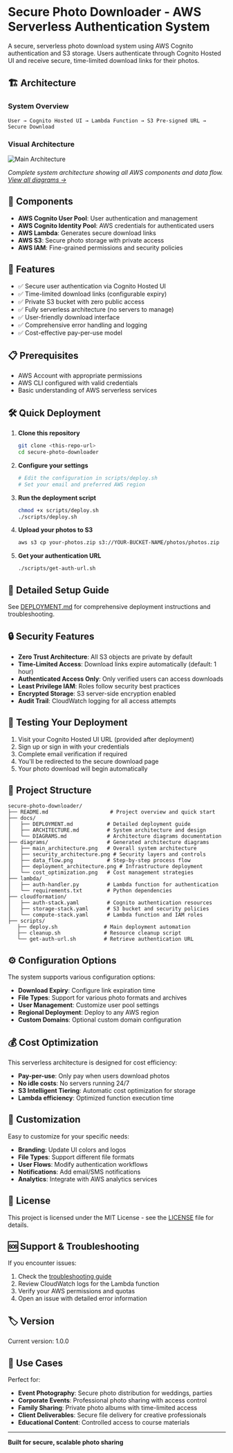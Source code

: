 # Secure Photo Downloader - AWS Serverless Authentication System

A secure, serverless photo download system using AWS Cognito authentication and S3 storage. Users authenticate through Cognito Hosted UI and receive secure, time-limited download links for their photos.

## 🏗️ Architecture

### System Overview
```
User → Cognito Hosted UI → Lambda Function → S3 Pre-signed URL → Secure Download
```

### Visual Architecture
![Main Architecture](diagrams/main_architecture.png)

*Complete system architecture showing all AWS components and data flow. [View all diagrams →](docs/DIAGRAMS.md)*

## 🔧 Components

- **AWS Cognito User Pool**: User authentication and management
- **AWS Cognito Identity Pool**: AWS credentials for authenticated users  
- **AWS Lambda**: Generates secure download links
- **AWS S3**: Secure photo storage with private access
- **AWS IAM**: Fine-grained permissions and security policies

## 🚀 Features

- ✅ Secure user authentication via Cognito Hosted UI
- ✅ Time-limited download links (configurable expiry)
- ✅ Private S3 bucket with zero public access
- ✅ Fully serverless architecture (no servers to manage)
- ✅ User-friendly download interface
- ✅ Comprehensive error handling and logging
- ✅ Cost-effective pay-per-use model

## 📋 Prerequisites

- AWS Account with appropriate permissions
- AWS CLI configured with valid credentials
- Basic understanding of AWS serverless services

## 🛠️ Quick Deployment

1. **Clone this repository**
   ```bash
   git clone <this-repo-url>
   cd secure-photo-downloader
   ```

2. **Configure your settings**
   ```bash
   # Edit the configuration in scripts/deploy.sh
   # Set your email and preferred AWS region
   ```

3. **Run the deployment script**
   ```bash
   chmod +x scripts/deploy.sh
   ./scripts/deploy.sh
   ```

4. **Upload your photos to S3**
   ```bash
   aws s3 cp your-photos.zip s3://YOUR-BUCKET-NAME/photos/photos.zip
   ```

5. **Get your authentication URL**
   ```bash
   ./scripts/get-auth-url.sh
   ```

## 📖 Detailed Setup Guide

See [DEPLOYMENT.md](docs/DEPLOYMENT.md) for comprehensive deployment instructions and troubleshooting.

## 🔒 Security Features

- **Zero Trust Architecture**: All S3 objects are private by default
- **Time-Limited Access**: Download links expire automatically (default: 1 hour)
- **Authenticated Access Only**: Only verified users can access downloads
- **Least Privilege IAM**: Roles follow security best practices
- **Encrypted Storage**: S3 server-side encryption enabled
- **Audit Trail**: CloudWatch logging for all access attempts

## 🧪 Testing Your Deployment

1. Visit your Cognito Hosted UI URL (provided after deployment)
2. Sign up or sign in with your credentials
3. Complete email verification if required
4. You'll be redirected to the secure download page
5. Your photo download will begin automatically

## 📁 Project Structure

```
secure-photo-downloader/
├── README.md                    # Project overview and quick start
├── docs/
│   ├── DEPLOYMENT.md           # Detailed deployment guide
│   ├── ARCHITECTURE.md         # System architecture and design
│   └── DIAGRAMS.md             # Architecture diagrams documentation
├── diagrams/                   # Generated architecture diagrams
│   ├── main_architecture.png   # Overall system architecture
│   ├── security_architecture.png # Security layers and controls
│   ├── data_flow.png           # Step-by-step process flow
│   ├── deployment_architecture.png # Infrastructure deployment
│   └── cost_optimization.png   # Cost management strategies
├── lambda/
│   ├── auth-handler.py         # Lambda function for authentication
│   └── requirements.txt        # Python dependencies
├── cloudformation/
│   ├── auth-stack.yaml         # Cognito authentication resources
│   ├── storage-stack.yaml      # S3 bucket and security policies
│   └── compute-stack.yaml      # Lambda function and IAM roles
├── scripts/
   ├── deploy.sh               # Main deployment automation
   ├── cleanup.sh              # Resource cleanup script
   └── get-auth-url.sh         # Retrieve authentication URL

```

## ⚙️ Configuration Options

The system supports various configuration options:

- **Download Expiry**: Configure link expiration time
- **File Types**: Support for various photo formats and archives
- **User Management**: Customize user pool settings
- **Regional Deployment**: Deploy to any AWS region
- **Custom Domains**: Optional custom domain configuration

## 💰 Cost Optimization

This serverless architecture is designed for cost efficiency:

- **Pay-per-use**: Only pay when users download photos
- **No idle costs**: No servers running 24/7
- **S3 Intelligent Tiering**: Automatic cost optimization for storage
- **Lambda efficiency**: Optimized function execution time

## 🔧 Customization

Easy to customize for your specific needs:

- **Branding**: Update UI colors and logos
- **File Types**: Support different file formats
- **User Flows**: Modify authentication workflows
- **Notifications**: Add email/SMS notifications
- **Analytics**: Integrate with AWS analytics services


## 📄 License

This project is licensed under the MIT License - see the [LICENSE](LICENSE) file for details.

## 🆘 Support & Troubleshooting

If you encounter issues:

1. Check the [troubleshooting guide](docs/DEPLOYMENT.md#troubleshooting)
2. Review CloudWatch logs for the Lambda function
3. Verify your AWS permissions and quotas
4. Open an issue with detailed error information

## 🏷️ Version

Current version: 1.0.0

## 🌟 Use Cases

Perfect for:
- **Event Photography**: Secure photo distribution for weddings, parties
- **Corporate Events**: Professional photo sharing with access control
- **Family Sharing**: Private photo albums with time-limited access
- **Client Deliverables**: Secure file delivery for creative professionals
- **Educational Content**: Controlled access to course materials

---

**Built for secure, scalable photo sharing**


